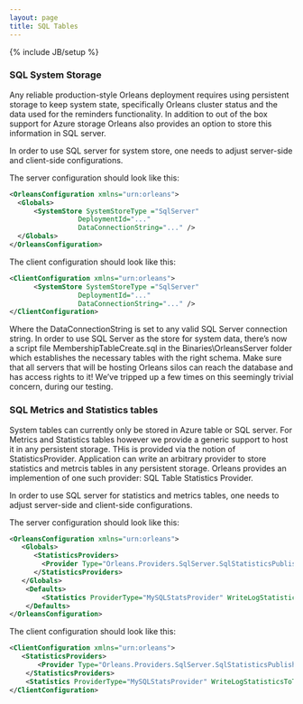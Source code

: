 ```yaml
---
layout: page
title: SQL Tables
---
```

{% include JB/setup %}

### SQL System Storage

Any reliable production-style Orleans deployment requires using persistent storage to keep system state, specifically Orleans cluster status and the data used for the reminders functionality. In addition to out of the box support for Azure storage Orleans also provides an option to store this information in SQL server.

In order to use SQL server for system store, one needs to adjust server-side and client-side configurations.

The server configuration should look like this:

``` xml
<OrleansConfiguration xmlns="urn:orleans">
  <Globals>
      <SystemStore SystemStoreType ="SqlServer" 
                 DeploymentId="..." 
                 DataConnectionString="..." />
  </Globals>
</OrleansConfiguration>
```

The client configuration should look like this:

``` xml
<ClientConfiguration xmlns="urn:orleans">
      <SystemStore SystemStoreType ="SqlServer" 
                 DeploymentId="..." 
                 DataConnectionString="..." />
</ClientConfiguration>
```

Where the DataConnectionString is set to any valid SQL Server connection string. In order to use SQL Server as the store for system data, there’s now a script file MembershipTableCreate.sql in the Binaries\OrleansServer folder which establishes the necessary tables with the right schema. Make sure that all servers that will be hosting Orleans silos can reach the database and has access rights to it! We’ve tripped up a few times on this seemingly trivial concern, during our testing.

### SQL Metrics and Statistics tables

System tables can currently  only be stored in Azure table or SQL server.
For Metrics and Statistics tables however we provide a generic support to host it in any persistent storage. THis is provided via the notion of StatisticsProvider. Application can write an arbitrary provider to store statistics and metrcis tables in any persistent storage. Orleans provides an implemention of one such provider: SQL Table Statistics Provider.

In order to use SQL server for statistics and metrics tables, one needs to adjust server-side and client-side configurations.

The server configuration should look like this:

``` xml
<OrleansConfiguration xmlns="urn:orleans">
   <Globals>
      <StatisticsProviders>
        <Provider Type="Orleans.Providers.SqlServer.SqlStatisticsPublisher" Name="MySQLStatsProvider" ConnectionString="..." />
      </StatisticsProviders>
   </Globals>
    <Defaults>
        <Statistics ProviderType="MySQLStatsProvider" WriteLogStatisticsToTable="true"/>
    </Defaults>
</OrleansConfiguration>
```

The client configuration should look like this:

``` xml
<ClientConfiguration xmlns="urn:orleans">
   <StatisticsProviders>
       <Provider Type="Orleans.Providers.SqlServer.SqlStatisticsPublisher" Name="SQL" ConnectionString="..." />
    </StatisticsProviders>
    <Statistics ProviderType="MySQLStatsProvider" WriteLogStatisticsToTable="true"/>
</ClientConfiguration>
```
